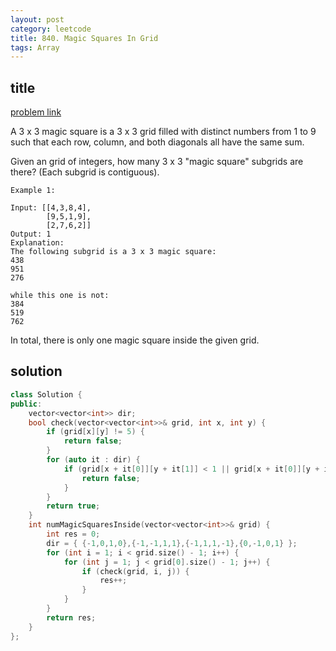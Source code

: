 ```yaml
---
layout: post
category: leetcode
title: 840. Magic Squares In Grid
tags: Array
---
```


## title
[problem link](https://leetcode.com/problems/magic-squares-in-grid/description/)

A 3 x 3 magic square is a 3 x 3 grid filled with distinct numbers from 1 to 9 such that each row, column, and both diagonals all have the same sum.

Given an grid of integers, how many 3 x 3 "magic square" subgrids are there?  (Each subgrid is contiguous).

 

	Example 1:
	
	Input: [[4,3,8,4],
	        [9,5,1,9],
	        [2,7,6,2]]
	Output: 1
	Explanation: 
	The following subgrid is a 3 x 3 magic square:
	438
	951
	276
	
	while this one is not:
	384
	519
	762

In total, there is only one magic square inside the given grid.

## solution


```c++
class Solution {
public:
	vector<vector<int>> dir;
	bool check(vector<vector<int>>& grid, int x, int y) {
		if (grid[x][y] != 5) {
			return false;
		}
		for (auto it : dir) {
			if (grid[x + it[0]][y + it[1]] < 1 || grid[x + it[0]][y + it[1]]>9 || grid[x + it[0]][y + it[1]] + grid[x + it[2]][y + it[3]] != 10) {
				return false;
			}
		}
		return true;
	}
	int numMagicSquaresInside(vector<vector<int>>& grid) {
		int res = 0;
		dir = { {-1,0,1,0},{-1,-1,1,1},{-1,1,1,-1},{0,-1,0,1} };
		for (int i = 1; i < grid.size() - 1; i++) {
			for (int j = 1; j < grid[0].size() - 1; j++) {
				if (check(grid, i, j)) {
					res++;
				}
			}
		}
		return res;
	}
};

```